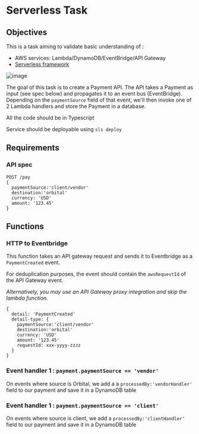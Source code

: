 # Serverless Task

## Objectives
This is a task aiming to validate basic understanding of :
- AWS services: Lambda/DynamoDB/EventBridge/API Gateway
- [Serverless framework](https://www.serverless.com/)

![image](https://user-images.githubusercontent.com/83964075/168245520-a8b70d11-7092-46a7-a685-9d8f57da4b1b.png)

The goal of this task is to create a Payment API. The API takes a Payment as input (see spec below) and propagates it to an event bus (EventBridge).
Depending on the `paymentSource` field of that event, we'll then invoke one of 2 Lambda handlers and store the Payment in a database.

All the code should be in Typescript

Service should be deployable using `sls deploy` 

## Requirements

### API spec

```
POST /pay
{
  paymentSource:'client/vendor'
  destination:'orbital'
  currency: 'USD'
  amount: '123.45'
}
```

## Functions

### HTTP to Eventbridge 

This function takes an API gateway request and sends it to Eventbridge as a `PaymentCreated` event. 

For deduplication purposes, the event should contain the `awsRequestId` of the API Gateway event.

*Alternatively, you may use an API Gateway proxy integration and skip the lambda function.*

```
{
  detail: 'PaymentCreated'
  detail-type: {
    paymentSource:'client/vendor'
    destination:'orbital'
    currency: 'USD'
    amount: '123.45'
    requestId: xxx-yyyy-zzzz
  }
}
```

### Event handler 1 : `payment.paymentSource == 'vendor'`

On events where source is Orbital, we add a  a `processedBy:'vendorHandler'` field to our payment and save it in a DynamoDB table

### Event handler 1 : `payment.paymentSource == 'client'`

On events where source is client, we add a `processedBy:'clientHandler'` field to our payment and save it in a DynamoDB table
